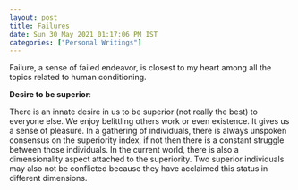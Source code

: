 ```yaml
---
layout: post
title: Failures
date: Sun 30 May 2021 01:17:06 PM IST
categories: ["Personal Writings"]
---
```


Failure, a sense of failed endeavor, is closest to my heart among all the
topics related to human conditioning.

**Desire to be superior**:

There is an innate desire in us to be superior (not really the best) to
everyone else. We enjoy belittling others work or even existence. It gives
us a sense of pleasure. In a gathering of individuals, there is always unspoken
consensus on the superiority index, if not then there is a constant struggle
between those individuals. In the current world, there is also a dimensionality
aspect attached to the superiority. Two superior individuals may also not be
conflicted because they have acclaimed this status in different dimensions.

